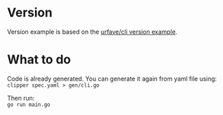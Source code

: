 # Version

Version example is based on the [urfave/cli version example](https://cli.urfave.org/v2/examples/version-flag/).


# What to do

Code is already generated. You can generate it again from yaml file using:<br>
```clipper spec.yaml > gen/cli.go```

Then run:<br>
`go run main.go`
